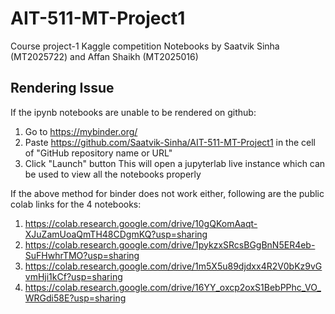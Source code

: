 # AIT-511-MT-Project1
Course project-1 Kaggle competition Notebooks by Saatvik Sinha (MT2025722) and Affan Shaikh (MT2025016)

## Rendering Issue
If the ipynb notebooks are unable to be rendered on github:
1. Go to https://mybinder.org/
2. Paste https://github.com/Saatvik-Sinha/AIT-511-MT-Project1 in the cell of "GitHub repository name or URL"
3. Click "Launch" button
This will open a jupyterlab live instance which can be used to view all the notebooks properly

If the above method for binder does not work either, following are the public colab links for the 4 notebooks:
1. https://colab.research.google.com/drive/10gQKomAaqt-XJuZamUoaQmTH48CDgmKQ?usp=sharing
2. https://colab.research.google.com/drive/1pykzxSRcsBGgBnN5ER4eb-SuFHwhrTMO?usp=sharing
3. https://colab.research.google.com/drive/1m5X5u89djdxx4R2V0bKz9vGvmHji1kCf?usp=sharing
4. https://colab.research.google.com/drive/16YY_oxcp2oxS1BebPPhc_VO_WRGdi58E?usp=sharing
